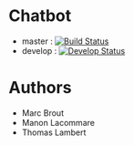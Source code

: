 # Chatbot

* master : [![Build Status](https://travis-ci.com/MarcBrout/HQSE_2.svg?branch=master)](https://travis-ci.com/MarcBrout/HQSE_2)
* develop : [![Develop Status](https://travis-ci.com/MarcBrout/HQSE_2.svg?branch=develop)](https://travis-ci.com/MarcBrout/HQSE_2)

# Authors
* Marc Brout
* Manon Lacommare
* Thomas Lambert
